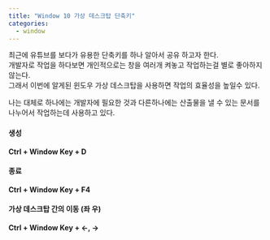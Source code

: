```yaml
---
title: "Window 10 가상 데스크탑 단축키"
categories: 
  - window
---
```


최근에 유튜브를 보다가 유용한 단축키를 하나 알아서 공유 하고자 한다.<br>
개발자로 작업을 하다보면 개인적으로는 창을 여러개 켜놓고 작업하는걸 별로 좋아하지 않는다.<br>
그래서 이번에 알게된 윈도우 가상 데스크탑을 사용하면 작업의 효율성을 높일수 있다.

나는 대체로 하나에는 개발자에 필요한 것과 다른하나에는 산출물을 낼 수 있는 문서를 <br>
나누어서 작업하는데 사용하고 있다.

#### 생성
**Ctrl + Window Key + D**

#### 종료
**Ctrl + Window Key + F4**

#### 가상 데스크탑 간의 이동 (좌 우)
**Ctrl + Window Key + <-, ->**